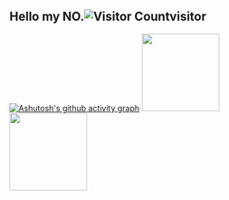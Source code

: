 ## Hello my NO.![Visitor Count](https://profile-counter.glitch.me/TactfulBean/count.svg)visitor
[![Ashutosh's github activity graph](https://github-readme-activity-graph.vercel.app/graph?username=TactfulBean&theme=vue)](https://github.com/ashutosh00710/github-readme-activity-graph)
<img align="" height="137px" src="https://github-readme-stats.vercel.app/api?username=TactfulBean&hide_title=true&show_icons=true&include_all_commits=true&line_height=21&theme=transparent&locale=cn" />
<img align="" height="137px" src="https://github-readme-stats.vercel.app/api/top-langs/?username=TactfulBean&hide_title=true&layout=compact&theme=transparent&locale=cn" /><br><br>
